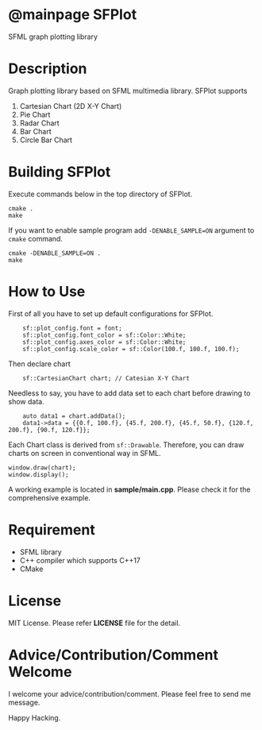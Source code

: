 @mainpage
SFPlot
=================================
SFML graph plotting library

# Description
Graph plotting library based on SFML multimedia library.
SFPlot supports
1. Cartesian Chart (2D X-Y Chart)
2. Pie Chart
3. Radar Chart
4. Bar Chart
5. Circle Bar Chart

# Building SFPlot
Execute commands below in the top directory of SFPlot.

```
cmake .
make
```

If you want to enable sample program add `-DENABLE_SAMPLE=ON` argument to `cmake` command.

```
cmake -DENABLE_SAMPLE=ON .
make
```

# How to Use
First of all you have to set up default configurations for SFPlot.

```
    sf::plot_config.font = font;
    sf::plot_config.font_color = sf::Color::White;
    sf::plot_config.axes_color = sf::Color::White;
    sf::plot_config.scale_color = sf::Color(100.f, 100.f, 100.f);
```

Then declare chart

```
    sf::CartesianChart chart; // Catesian X-Y Chart
```

Needless to say, you have to add data set to each chart before drawing to show data.

```
    auto data1 = chart.addData();
    data1->data = {{0.f, 100.f}, {45.f, 200.f}, {45.f, 50.f}, {120.f, 200.f}, {90.f, 120.f}};
```

Each Chart class is derived from `sf::Drawable`.
Therefore, you can draw charts on screen in conventional way in SFML.

```
window.draw(chart);
window.display();
```

A working example is located in **sample/main.cpp**.
Please check it for the comprehensive example.

# Requirement
* SFML library
* C++ compiler which supports C++17
* CMake

# License
MIT License. Please refer **LICENSE** file for the detail.

# Advice/Contribution/Comment Welcome
I welcome your advice/contribution/comment.
Please feel free to send me message.

Happy Hacking.
